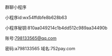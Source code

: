 ﻿群聊小程序

小程序id:wx54ffdbfe8b628b63

小程序秘钥:810aa049214c1b4dd512c989aa34490b

账号:798133565@qq.com  

密码:a798133565
域名:752pay.com